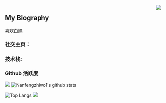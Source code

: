 <img align="right" src="https://count.getloli.com/get/@:Nanfengzhiwo1?theme=rule34">

## My Biography

喜欢白嫖

### **社交主页：**


### **技术栈:**


### Github 活跃度

[![](https://activity-graph.herokuapp.com/graph?username=Nanfengzhiwo1&theme=dracula)](https://github.com/ashutosh00710/github-readme-activity-graph)
![Nanfengzhiwo1's github stats](https://github-readme-stats.vercel.app/api?username=Nanfengzhiwo1&show_icons=true&theme=vue)

![Top Langs](https://github-readme-stats.vercel.app/api/top-langs/?username=Nanfengzhiwo1&langs_count=6)
![](https://github-readme-stats.vercel.app/api/top-langs/?username=Nanfengzhiwo1&layout=compact&langs_count=6)
